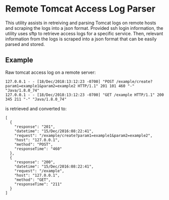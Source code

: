 # Remote Tomcat Access Log Parser

This utility assists in retreiving and parsing Tomcat logs on remote hosts and scraping the logs into a json format.
Provided ssh login information, the utility uses sftp to retrieve access logs for a specific service. Then, relevant
information from the logs is scraped into a json format that can be easily parsed and stored.

## Example
Raw tomcat access log on a remote server:
```
127.0.0.1 - - [18/Dec/2018:13:12:23 -0700] "POST /example/create?param1=example1&param2=example2 HTTP/1.1" 201 101 460 "-" "Java/1.8.0_74"
127.0.0.1 - - [18/Dec/2018:13:12:23 -0700] "GET /example HTTP/1.1" 200 345 211 "-" "Java/1.8.0_74"
```
is retrieved and converted to:
```
[
  {
    "response": "201",
    "datetime": "15/Dec/2016:08:22:41",
    "request": "/example/create?param1=example1&param2=example2",
    "host": "127.0.0.1",
    "method": "POST",
    "responseTime": "460"
  },
  {
    "response": "200",
    "datetime": "15/Dec/2016:08:22:41",
    "request": "/example",
    "host": "127.0.0.1",
    "method": "GET",
    "responseTime": "211"
  }
]
```
